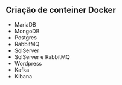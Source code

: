 ## Criação de conteiner Docker

* MariaDB
* MongoDB
* Postgres
* RabbitMQ
* SqlServer
* SqlServer e RabbitMQ
* Wordpress
* Kafka
* Kibana